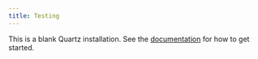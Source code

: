 ```yaml
---
title: Testing
---
```


This is a blank Quartz installation.
See the [documentation](https://quartz.jzhao.xyz) for how to get started.